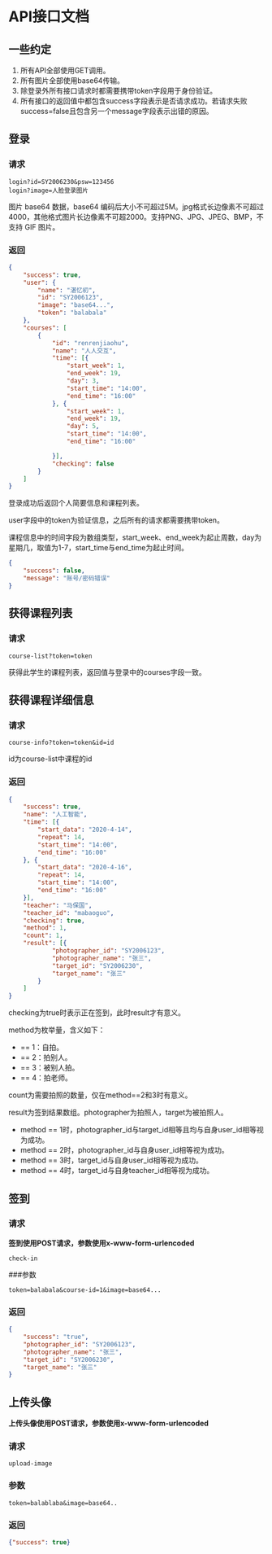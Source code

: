 # API接口文档

## 一些约定

1. 所有API全部使用GET调用。
2. 所有图片全部使用base64传输。
3. 除登录外所有接口请求时都需要携带token字段用于身份验证。
4. 所有接口的返回值中都包含success字段表示是否请求成功。若请求失败success=false且包含另一个message字段表示出错的原因。

## 登录

### 请求

```
login?id=SY2006230&psw=123456
login?image=人脸登录图片
```

图片 base64 数据，base64 编码后大小不可超过5M。jpg格式长边像素不可超过4000，其他格式图片长边像素不可超2000。支持PNG、JPG、JPEG、BMP，不支持 GIF 图片。

### 返回

```json
{
    "success": true,
    "user": {
        "name": "湛忆初",
        "id": "SY2006123",
        "image": "base64...",
        "token": "balabala"
    },
    "courses": [
        {
            "id": "renrenjiaohu",
            "name": "人人交互",
            "time": [{
            	"start_week": 1,
                "end_week": 19,
                "day": 3,
            	"start_time": "14:00",
            	"end_time": "16:00"
        	}, {
            	"start_week": 1,
                "end_week": 19,
                "day": 5,
            	"start_time": "14:00",
            	"end_time": "16:00"

        	}],
            "checking": false
        }
    ]
}
```

登录成功后返回个人简要信息和课程列表。

user字段中的token为验证信息，之后所有的请求都需要携带token。

课程信息中的时间字段为数组类型，start_week、end_week为起止周数，day为星期几，取值为1-7，start_time与end_time为起止时间。

```json
{
    "success": false,
    "message": "账号/密码错误"
}
```

## 获得课程列表

### 请求

```
course-list?token=token
```

获得此学生的课程列表，返回值与登录中的courses字段一致。

## 获得课程详细信息

### 请求

```
course-info?token=token&id=id
```

id为course-list中课程的id

### 返回

```json
{
    "success": true,
	"name": "人工智能",
    "time": [{
        "start_data": "2020-4-14",
        "repeat": 14,
        "start_time": "14:00",
        "end_time": "16:00"
    }, {
        "start_data": "2020-4-16",
        "repeat": 14,
        "start_time": "14:00",
        "end_time": "16:00"
    }],
    "teacher": "马保国",
    "teacher_id": "mabaoguo",
    "checking": true,
    "method": 1,
    "count": 1,
    "result": [{
            "photographer_id": "SY2006123",
            "photographer_name": "张三",
            "target_id": "SY2006230",
            "target_name": "张三"
        }
    ]
}
```

checking为true时表示正在签到，此时result才有意义。

method为枚举量，含义如下：

+ == 1：自拍。
+ == 2：拍别人。
+ == 3：被别人拍。
+ == 4：拍老师。

count为需要拍照的数量，仅在method==2和3时有意义。

result为签到结果数组。photographer为拍照人，target为被拍照人。

+ method == 1时，photographer_id与target_id相等且均与自身user_id相等视为成功。
+ method == 2时，photographer_id与自身user_id相等视为成功。
+ method == 3时，target_id与自身user_id相等视为成功。
+ method == 4时，target_id与自身teacher_id相等视为成功。

## 签到

### 请求
**签到使用POST请求，参数使用x-www-form-urlencoded**
```
check-in
```

###参数
```
token=balabala&course-id=1&image=base64...
```

### 返回

```json
{
    "success": "true",
    "photographer_id": "SY2006123",
    "photographer_name": "张三",
    "target_id": "SY2006230",
    "target_name": "张三"
}
```

## 上传头像
**上传头像使用POST请求，参数使用x-www-form-urlencoded**
### 请求

```
upload-image
```

### 参数
```
token=balablaba&image=base64..
```

### 返回

```json
{"success": true}
```
